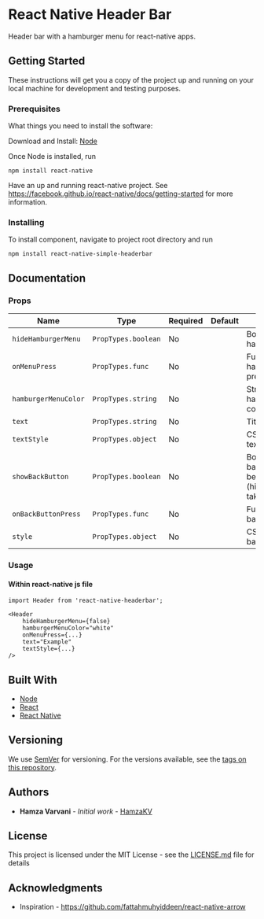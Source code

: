 # React Native Header Bar

Header bar with a hamburger menu for react-native apps.

## Getting Started

These instructions will get you a copy of the project up and running on your local machine for development and testing purposes.

### Prerequisites

What things you need to install the software:

Download and Install: [Node](https://nodejs.org/en/)

Once Node is installed, run

```
npm install react-native
```

Have an up and running react-native project. See https://facebook.github.io/react-native/docs/getting-started for more information.

### Installing

To install component, navigate to project root directory and run

```
npm install react-native-simple-headerbar
```

## Documentation

### Props

| Name | Type | Required | Default | Description |
| --- | --- | --- | --- | --- |
| `hideHamburgerMenu` | `PropTypes.boolean` | No |  | Boolean to hide hamburger menu. |
| `onMenuPress` | `PropTypes.func` | No |  | Function to handle on hambruger menu press. |
| `hamburgerMenuColor` | `PropTypes.string` | No |  | String to hold hamburger menu color. |
| `text` | `PropTypes.string` | No |  | Title for the header. |
| `textStyle` | `PropTypes.object` | No |  | CSS object to style text. |
| `showBackButton` | `PropTypes.boolean` | No |  | Boolean to control if back button should be shown. (hideHamburgerMenu takes precedence) |
| `onBackButtonPress` | `PropTypes.func` | No |  | Function to handle on back button press. |
| `style` | `PropTypes.object` | No |  | CSS object to style bar. |

### Usage

#### Within react-native js file

```
import Header from 'react-native-headerbar';

<Header
    hideHamburgerMenu={false}
    hamburgerMenuColor="white"
    onMenuPress={...}
    text="Example"
    textStyle={...}
/>
```

## Built With

* [Node](https://nodejs.org/en/)
* [React](https://reactjs.org/)
* [React Native](https://facebook.github.io/react-native/)

## Versioning

We use [SemVer](http://semver.org/) for versioning. For the versions available, see the [tags on this repository](https://github.com/your/project/tags). 

## Authors

* **Hamza Varvani** - *Initial work* - [HamzaKV](https://github.com/HamzaKV)

## License

This project is licensed under the MIT License - see the [LICENSE.md](LICENSE.md) file for details

## Acknowledgments

* Inspiration - https://github.com/fattahmuhyiddeen/react-native-arrow
